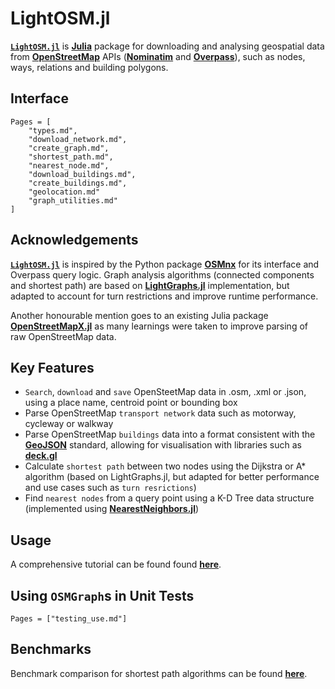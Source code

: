 # LightOSM.jl

**[`LightOSM.jl`](https://github.com/DeloitteDigitalAPAC/LightOSM.jl)** is **[Julia](https://julialang.org/)** package for downloading and analysing geospatial data from **[OpenStreetMap](https://wiki.openstreetmap.org/wiki/Main_Page)** APIs (**[Nominatim](https://nominatim.openstreetmap.org/ui/search.html)** and **[Overpass](https://overpass-api.de)**), such as nodes, ways, relations and building polygons.

## Interface

```@contents
Pages = [
    "types.md",
    "download_network.md",
    "create_graph.md",
    "shortest_path.md",
    "nearest_node.md",
    "download_buildings.md",
    "create_buildings.md",
    "geolocation.md"
    "graph_utilities.md"
]
```

## Acknowledgements

**[`LightOSM.jl`](https://github.com/DeloitteDigitalAPAC/LightOSM.jl)** is inspired by the Python package **[OSMnx](https://github.com/gboeing/osmnx)** for its interface and Overpass query logic. Graph analysis algorithms (connected components and shortest path) are based on **[LightGraphs.jl](https://github.com/JuliaGraphs/LightGraphs.jl)** implementation, but adapted to account for turn restrictions and improve runtime performance.

Another honourable mention goes to an existing Julia package **[OpenStreetMapX.jl](https://github.com/pszufe/OpenStreetMapX.jl)** as many learnings were taken to improve parsing of raw OpenStreetMap data.

## Key Features

- `Search`, `download` and `save` OpenSteetMap data in .osm, .xml or .json, using a place name, centroid point or bounding box
- Parse OpenStreetMap `transport network` data such as motorway, cycleway or walkway
- Parse OpenStreetMap `buildings` data into a format consistent with the **[GeoJSON](https://tools.ietf.org/html/rfc7946)** standard, allowing for visualisation with libraries such as **[deck.gl](https://github.com/visgl/deck.gl)**
- Calculate `shortest path` between two nodes using the Dijkstra or A\* algorithm (based on LightGraphs.jl, but adapted for better performance and use cases such as `turn resrictions`)
- Find `nearest nodes` from a query point using a K-D Tree data structure (implemented using **[NearestNeighbors.jl](https://github.com/KristofferC/NearestNeighbors.jl)**)

## Usage

A comprehensive tutorial can be found found **[here](https://deloittedigitalapac.github.io/LightOSM.jl/notebooks/tutorial)**.

## Using `OSMGraph`s in Unit Tests

```@contents
Pages = ["testing_use.md"]
```

## Benchmarks

Benchmark comparison for shortest path algorithms can be found **[here](https://deloittedigitalapac.github.io/LightOSM.jl/notebooks/benchmarks)**.

